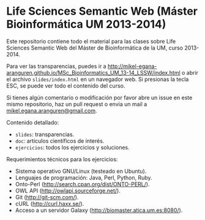 Life Sciences Semantic Web (Máster Bioinformática UM 2013-2014)
===============================================================

Este repositorio contiene todo el material para las clases sobre Life Sciences Semantic Web del Máster de Bioinformática de la UM, curso 2013-2014. 

Para ver las transparencias, puedes ir a http://mikel-egana-aranguren.github.io/MSc_Bioinformatics_UM_13-14_LSSW/index.html o abrir el archivo `slides/index.html` en un navegador web. Si presionas la tecla ESC, se puede ver todo el contenido del curso.

Si tienes algún comentario o modificación por favor abre un issue en este mismo repositorio, haz un pull request o envia un mail a mikel.egana.aranguren@gmail.com.

Contenido detallado:

* `slides`: transparencias.
* `doc`: artículos científicos de interés.
* `ejercicios`: todos los ejercicios y soluciones.

Requerimientos técnicos para los ejercicios:

* Sistema operativo GNU/Linux (testeado en Ubuntu).
* Lenguajes de programación: Java, Perl, Python, Ruby.
* Onto-Perl (http://search.cpan.org/dist/ONTO-PERL/).
* OWL API (http://owlapi.sourceforge.net/).
* Git (http://git-scm.com/).
* cURL (http://curl.haxx.se/).
* Acceso a un servidor Galaxy (http://biomaster.atica.um.es:8080/).
